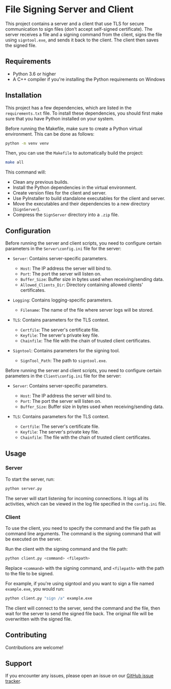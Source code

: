 # File Signing Server and Client

This project contains a server and a client that use TLS for secure communication to sign files (don't accept self-signed certificate). The server receives a file and a signing command from the client, signs the file using `signtool.exe`, and sends it back to the client. The client then saves the signed file.

## Requirements

- Python 3.6 or higher
- A C++ compiler if you're installing the Python requirements on Windows

## Installation

This project has a few dependencies, which are listed in the `requirements.txt` file. To install these dependencies, you should first make sure that you have Python installed on your system.

Before running the Makefile, make sure to create a Python virtual environment. This can be done as follows:

```sh
python -m venv venv
```

Then, you can use the `Makefile` to automatically build the project:

```sh
make all
```

This command will:

- Clean any previous builds.
- Install the Python dependencies in the virtual environment.
- Create version files for the client and server.
- Use PyInstaller to build standalone executables for the client and server.
- Move the executables and their dependencies to a new directory (`SignServer`).
- Compress the `SignServer` directory into a `.zip` file.

## Configuration

Before running the server and client scripts, you need to configure certain parameters in the `Server\config.ini` file for the server:

- `Server`: Contains server-specific parameters.
  - `Host`: The IP address the server will bind to.
  - `Port`: The port the server will listen on.
  - `Buffer_Size`: Buffer size in bytes used when receiving/sending data.
  - `Allowed_Clients_Dir`: Directory containing allowed clients' certificates.

- `Logging`: Contains logging-specific parameters.
  - `Filename`: The name of the file where server logs will be stored.

- `TLS`: Contains parameters for the TLS context.
  - `Certfile`: The server's certificate file.
  - `Keyfile`: The server's private key file.
  - `Chainfile`: The file with the chain of trusted client certificates.
  
- `Signtool`: Contains parameters for the signing tool.
  - `SignTool_Path`: The path to `signtool.exe`.

Before running the server and client scripts, you need to configure certain parameters in the `Client\config.ini` file for the server:

- `Server`: Contains server-specific parameters.
  - `Host`: The IP address the server will bind to.
  - `Port`: The port the server will listen on.
  - `Buffer_Size`: Buffer size in bytes used when receiving/sending data.

- `TLS`: Contains parameters for the TLS context.
  - `Certfile`: The server's certificate file.
  - `Keyfile`: The server's private key file.
  - `Chainfile`: The file with the chain of trusted client certificates.

## Usage

### Server

To start the server, run:

```sh
python server.py
```

The server will start listening for incoming connections. It logs all its activities, which can be viewed in the log file specified in the `config.ini` file.

### Client

To use the client, you need to specify the command and the file path as command line arguments. The command is the signing command that will be executed on the server. 

Run the client with the signing command and the file path:

```sh
python client.py <command> <filepath>
```

Replace `<command>` with the signing command, and `<filepath>` with the path to the file to be signed.

For example, if you're using signtool and you want to sign a file named `example.exe`, you would run:

```sh
python client.py "sign /a" example.exe
```

The client will connect to the server, send the command and the file, then wait for the server to send the signed file back. The original file will be overwritten with the signed file.

## Contributing

Contributions are welcome!

## Support

If you encounter any issues, please open an issue on our [GitHub issue tracker](https://github.com/chmielak90/signServer/issues).